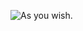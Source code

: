 ![As you wish.](https://imagesvc.meredithcorp.io/v3/mm/gif?url=https%3A%2F%2Fstatic.onecms.io%2Fwp-content%2Fuploads%2Fsites%2F13%2F2016%2F05%2F02%2FAsYouWish1.gif)